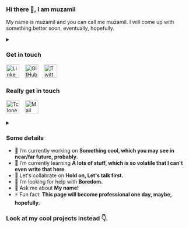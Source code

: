 ### Hi there 👋, I am muzamil

<!-- ![](https://media.giphy.com/media/nx4k3ntt0ChAk/source.gif) -->

My name is muzamil and you can call me muzamil. I will come up with something better soon, eventually, hopefully.

<details>
<summary></summary>

![Mad Hi](https://media.giphy.com/media/WpIPS0DWNpMm4kfMVr/source.gif)
  
</details>

### Get in touch

[<img height="36" width="36" alt="LinkedIn" src="https://cdn.jsdelivr.net/npm/simple-icons@v5/icons/linkedin.svg" />](https://linkedin.com/in/muzamil-sofi/)
&nbsp;&nbsp;
[<img height="36" width="36" alt="GitHub" src="https://muzam1l.com/favicon.ico" />](https://muzam1l.com)
&nbsp;&nbsp;
[<img height="36" width="36" alt="Twitter" src="https://cdn.jsdelivr.net/npm/simple-icons@v5/icons/twitter.svg" />](https://twitter.com/muzam1lsofi)
&nbsp;&nbsp;

### Really get in touch
[<img height="36" width="36" alt="Tclone" src="https://tclone.muzam1l.com/android-chrome-192x192.png" />](https://tclone.muzam1l.com/user/admin)
&nbsp;&nbsp;
[<img height="36" width="36" alt="Mail" src="https://cdn.jsdelivr.net/npm/simple-icons@v5/icons/gmail.svg" />](mailto:muzamilsofi@outlook.com?subject=Hey%20muzamil,%20you%20are%20cool%20man)

<details>
<summary></summary>

![](https://media.giphy.com/media/XHVso7UUDSOFm9Wzsz/giphy.gif)
  
</details>

### Some details

- 🔭 I’m currently working on **Something cool, which you may see in near/far future, probably**.
- 🌱 I’m currently learning **A lots of stuff, which is so volatile that I can't even write that here**.
- 👯 Let's collabrate on **Hold on, Let's talk first.**
- 🤔 I’m looking for help with **Boredom.**
- 💬 Ask me about **My name!**
- ⚡ Fun fact: **This page will become professional one day, maybe, hopefully.**

### Look at my cool projects instead 👇.
